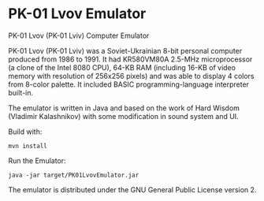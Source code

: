 PK-01 Lvov Emulator
===================

PK-01 Lvov (PK-01 Lviv) Computer Emulator

PK-01 Lvov (PK-01 Lviv) was a Soviet-Ukrainian 8-bit personal computer produced from 1986 to 1991.
It had KR580VM80A 2.5-MHz microprocessor (a clone of the Intel 8080 CPU), 64-KB RAM (including 16-KB of video memory with resolution of 256x256 pixels) and was able to display 4 colors from 8-color palette.
It included BASIC programming-language interpreter built-in.

The emulator is written in Java and based on the work of Hard Wisdom (Vladimir Kalashnikov) with some modification in sound system and UI.

Build with:

    mvn install

Run the Emulator:

    java -jar target/PK01LvovEmulator.jar

The emulator is distributed under the GNU General Public License version 2.
